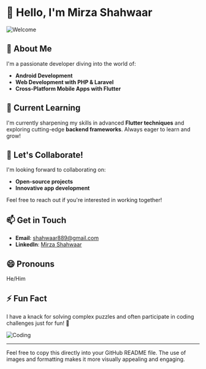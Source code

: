 
# 👋 Hello, I'm Mirza Shahwaar

![Welcome](https://media.giphy.com/media/xT1XGRUNqD7g6mU3Cg/giphy.gif)

## 👀 About Me
I'm a passionate developer diving into the world of:
- **Android Development**
- **Web Development with PHP & Laravel**
- **Cross-Platform Mobile Apps with Flutter**

## 🌱 Current Learning
I'm currently sharpening my skills in advanced **Flutter techniques** and exploring cutting-edge **backend frameworks**. Always eager to learn and grow!

## 💞️ Let's Collaborate!
I'm looking forward to collaborating on:
- **Open-source projects**
- **Innovative app development**

Feel free to reach out if you're interested in working together!

## 📫 Get in Touch
- **Email**: [shahwaar889@gmail.com](mailto:shahwaar889@gmail.com)
- **LinkedIn**: [Mirza Shahwaar]([https://www.linkedin.com/in/mirzashahwaar](https://www.linkedin.com/in/mirza-shahwaar-bb4b28248/))

## 😄 Pronouns
He/Him

## ⚡ Fun Fact
I have a knack for solving complex puzzles and often participate in coding challenges just for fun! 🧩

![Coding](https://media.giphy.com/media/26tn33aiTi1jkl6H6/giphy.gif)

---

Feel free to copy this directly into your GitHub README file. The use of images and formatting makes it more visually appealing and engaging.
